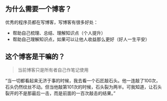 ## 为什么需要一个博客？

优秀的程序员都在写博客，写博客有很多好处：

- 帮助自己梳理、总结、理解知识点（个人提升）
- 帮助自己理解知识点，如果可以让他人收益那么更好（好人一生平安）

## 这个博客是干嘛的？

> 当前博客只是所有者自己作笔记使用



“当一切都看起来无济于事的时候，我去看一个石匠敲石头。他一连敲了100次，石头仍然纹丝不动。但当他敲第101次的时候，石头裂为两半。可我知道，让石头裂开的不是那最后一击，而是前面的一百次敲击的结果。”

